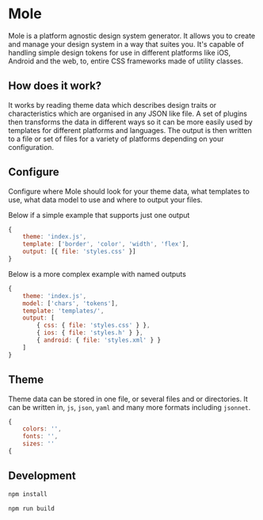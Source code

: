 # Mole

Mole is a platform agnostic design system generator. It allows you to create and manage your design system in a way that suites you. It's capable of handling simple design tokens for use in different platforms like iOS, Android and the web, to, entire CSS frameworks made of utility classes.

## How does it work?

It works by reading theme data which describes design traits or characteristics which are organised in any JSON like file. A set of plugins then transforms the data in different ways so it can be more easily used by templates for different platforms and languages. The output is then written to a file or set of files for a variety of platforms depending on your configuration.

## Configure

Configure where Mole should look for your theme data, what templates to use, what data model to use and where to output your files.

Below if a simple example that supports just one output

```js
{
	theme: 'index.js',
	template: ['border', 'color', 'width', 'flex'],
	output: [{ file: 'styles.css' }]
}

```

Below is a more complex example with named outputs
```js
{
	theme: 'index.js',
	model: ['chars', 'tokens'],
	template: 'templates/',
	output: [
		{ css: { file: 'styles.css' } },
		{ ios: { file: 'styles.h' } },
		{ android: { file: 'styles.xml' } }
	]
}
```

## Theme

Theme data can be stored in one file, or several files and or directories. It can be written in, `js`, `json`, `yaml` and many more formats including `jsonnet`.

```js
{
    colors: '',
    fonts: '',
    sizes: ''
{
```

## Development

```bash
npm install
```

```bash
npm run build
```
